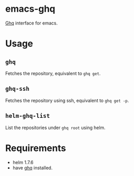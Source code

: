 # emacs-ghq
[Ghq](https://github.com/motemen/ghq) interface for emacs.

# Usage
## `ghq`
Fetches the repository, equivalent to `ghq get`.

## `ghq-ssh`
Fetches the repository using ssh, equivalent to `ghq get -p`.

## `helm-ghq-list`
List the repositories under `ghq root` using helm.

# Requirements
* helm 1.7.6
* have [ghq](https://github.com/motemen/ghq) installed.
